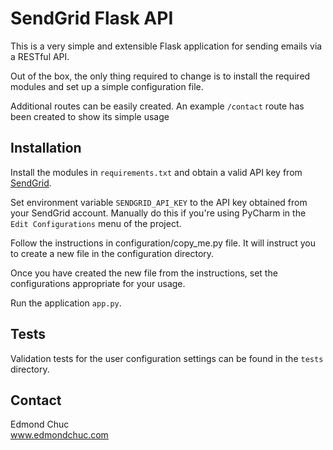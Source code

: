 # SendGrid Flask API
This is a very simple and extensible Flask application for sending emails via a RESTful API. 

Out of the box, the only thing required to change is to install the required modules and set up a simple configuration file. 

Additional routes can be easily created. An example `/contact` route has been created to show its simple usage

## Installation
Install the modules in `requirements.txt` and obtain a valid API key from [SendGrid](https://sendgrid.com).

Set environment variable `SENDGRID_API_KEY` to the API key obtained from your SendGrid account. Manually do this if you're using PyCharm in the `Edit Configurations` menu of the project.

Follow the instructions in configuration/copy_me.py file. It will instruct you to create a new file in the configuration directory.

Once you have created the new file from the instructions, set the configurations appropriate for your usage.

Run the application `app.py`.

## Tests
Validation tests for the user configuration settings can be found in the `tests` directory.

## Contact
Edmond Chuc  
www.edmondchuc.com